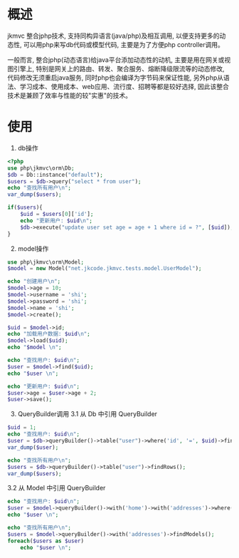 # 概述
jkmvc 整合jphp技术, 支持同构异语言(java/php)及相互调用, 以便支持更多的动态性, 可以用php来写db代码或模型代码, 主要是为了方便php controller调用。

一般而言, 整合jphp(动态语言)给java平台添加动态性的动机, 主要是用在网关或视图引擎上, 特别是网关上的路由、转发、聚合服务、熔断降级限流等的动态修改, 代码修改无须重启java服务, 同时php也会编译为字节码来保证性能, 另外php从语法、学习成本、使用成本、web应用、流行度、招聘等都是较好选择, 因此该整合技术是兼顾了效率与性能的较"实惠"的技术。

# 使用

1. db操作
```php
<?php
use php\jkmvc\orm\Db;
$db = Db::instance("default");
$users = $db->query("select * from user");
echo "查找所有用户\n";
var_dump($users);

if($users){
    $uid = $users[0]['id'];
    echo "更新用户: $uid\n";
    $db->execute("update user set age = age + 1 where id = ?", [$uid]);
}
```

2. model操作
```php
use php\jkmvc\orm\Model;
$model = new Model("net.jkcode.jkmvc.tests.model.UserModel");

echo "创建用户\n";
$model->age = 10;
$model->username = 'shi';
$model->password = 'shi';
$model->name = 'shi';
$model->create();

$uid = $model->id;
echo "加载用户数据: $uid\n";
$model->load($uid);
echo "$model \n";

echo "查找用户: $uid\n";
$user = $model->find($uid);
echo "$user \n";

echo "更新用户: $uid\n";
$user->age = $user->age + 2;
$user->save();
```

3. QueryBuilder调用
3.1 从 Db 中引用 QueryBuilder
```php
$uid = 1;
echo "查找用户: $uid\n";
$user = $db->queryBuilder()->table("user")->where('id', '=', $uid)->findRow();
var_dump($user);

echo "查找所有用户\n";
$users = $db->queryBuilder()->table("user")->findRows();
var_dump($users);
```

3.2 从 Model 中引用 QueryBuilder
```php
echo "查找用户: $uid\n";
$user = $model->queryBuilder()->with('home')->with('addresses')->where('user.id', '=', $uid)->findModel();
echo "$user \n";

echo "查找所有用户\n";
$users = $model->queryBuilder()->with('addresses')->findModels();
foreach($users as $user)
    echo "$user \n";
```